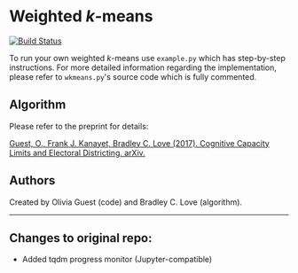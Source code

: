 # Weighted _k_-means

[![Build Status](https://travis-ci.com/oliviaguest/weighted_k_means.svg?branch=master)](https://travis-ci.com/oliviaguest/weighted_k_means)

To run your own weighted _k_-means use ```example.py``` which has step-by-step instructions.
For more detailed information regarding the implementation, please refer to ```wkmeans.py```'s source code which is fully commented.

## Algorithm
Please refer to the preprint for details:

[Guest, O., Frank J. Kanayet, Bradley C. Love (2017). Cognitive Capacity Limits and Electoral Districting. arXiv.](https://arxiv.org/abs/1711.04640)
  
## Authors
Created by Olivia Guest (code) and Bradley C. Love (algorithm).

---

## Changes to original repo:

* Added tqdm progress monitor (Jupyter-compatible)
